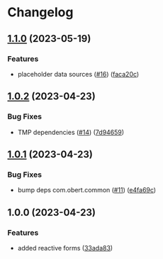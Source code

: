 # Changelog

## [1.1.0](https://github.com/martin-obert/unity-plugins-ui/compare/v1.0.2...v1.1.0) (2023-05-19)


### Features

* placeholder data sources ([#16](https://github.com/martin-obert/unity-plugins-ui/issues/16)) ([faca20c](https://github.com/martin-obert/unity-plugins-ui/commit/faca20cae6653289419f72d10486d442b9224c90))

## [1.0.2](https://github.com/martin-obert/unity-plugins-ui/compare/v1.0.1...v1.0.2) (2023-04-23)


### Bug Fixes

* TMP dependencies ([#14](https://github.com/martin-obert/unity-plugins-ui/issues/14)) ([7d94659](https://github.com/martin-obert/unity-plugins-ui/commit/7d946591aa56505dedac02ffc8d095e3bcf29c52))

## [1.0.1](https://github.com/martin-obert/unity-plugins-ui/compare/v1.0.0...v1.0.1) (2023-04-23)


### Bug Fixes

* bump deps com.obert.common ([#11](https://github.com/martin-obert/unity-plugins-ui/issues/11)) ([e4fa69c](https://github.com/martin-obert/unity-plugins-ui/commit/e4fa69cbb3394cbc99e9d1df8eb4209981c156a4))

## 1.0.0 (2023-04-23)


### Features

* added reactive forms ([33ada83](https://github.com/martin-obert/unity-plugins-ui/commit/33ada83b19de6c5204127eea8201f140678b2633))
